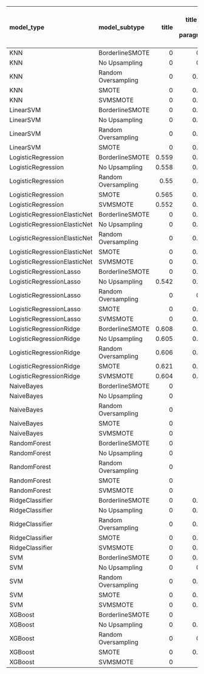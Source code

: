 | model_type                   | model_subtype       |   title |   title and first paragraph |   title and 5 sentences |   title and 10 sentences |   title and first sentence each paragraph | raw text   |
|:-----------------------------|:--------------------|--------:|----------------------------:|------------------------:|-------------------------:|------------------------------------------:|:-----------|
| KNN                          | BorderlineSMOTE     |   0     |                       0.58  |                   0.622 |                    0.6   |                                     0.585 | 0.657      |
| KNN                          | No Upsampling       |   0     |                       0.58  |                   0.616 |                    0.599 |                                     0.603 | 0.641      |
| KNN                          | Random Oversampling |   0     |                       0.608 |                   0.618 |                    0.633 |                                     0.608 | 0.618      |
| KNN                          | SMOTE               |   0     |                       0.576 |                   0.614 |                    0.643 |                                     0.601 | 0.677      |
| KNN                          | SVMSMOTE            |   0     |                       0.557 |                   0.664 |                    0.683 |                                     0.631 | 0.677      |
| LinearSVM                    | BorderlineSMOTE     |   0     |                       0.665 |                   0.689 |                    0.673 |                                     0.652 | 0.697      |
| LinearSVM                    | No Upsampling       |   0     |                       0.674 |                   0.676 |                    0.703 |                                     0.664 | 0.691      |
| LinearSVM                    | Random Oversampling |   0     |                       0.639 |                   0.67  |                    0.692 |                                     0.654 | 0.690      |
| LinearSVM                    | SMOTE               |   0     |                       0.653 |                   0.685 |                    0.684 |                                     0.652 | 0.695      |
| LogisticRegression           | BorderlineSMOTE     |   0.559 |                       0.628 |                   0.621 |                    0.642 |                                     0.683 | 0.668      |
| LogisticRegression           | No Upsampling       |   0.558 |                       0.616 |                   0.607 |                    0.627 |                                     0.653 | 0.679      |
| LogisticRegression           | Random Oversampling |   0.55  |                       0.607 |                   0.616 |                    0.619 |                                     0.657 | 0.683      |
| LogisticRegression           | SMOTE               |   0.565 |                       0.612 |                   0.607 |                    0.626 |                                     0.653 | 0.684      |
| LogisticRegression           | SVMSMOTE            |   0.552 |                       0.615 |                   0.609 |                    0.612 |                                     0.655 | 0.681      |
| LogisticRegressionElasticNet | BorderlineSMOTE     |   0     |                       0.641 |                   0.642 |                    0.657 |                                     0.683 | 0.685      |
| LogisticRegressionElasticNet | No Upsampling       |   0     |                       0.619 |                   0.628 |                    0.65  |                                     0.651 | 0.690      |
| LogisticRegressionElasticNet | Random Oversampling |   0     |                       0.622 |                   0.632 |                    0.645 |                                     0.65  | 0.693      |
| LogisticRegressionElasticNet | SMOTE               |   0     |                       0.614 |                   0.629 |                    0.651 |                                     0.656 | 0.691      |
| LogisticRegressionElasticNet | SVMSMOTE            |   0     |                       0.618 |                   0.632 |                    0.644 |                                     0.665 | 0.686      |
| LogisticRegressionLasso      | BorderlineSMOTE     |   0     |                       0.631 |                   0.618 |                    0.634 |                                     0.648 | 0.647      |
| LogisticRegressionLasso      | No Upsampling       |   0.542 |                       0.606 |                   0.621 |                    0.622 |                                     0.639 | 0.664      |
| LogisticRegressionLasso      | Random Oversampling |   0     |                       0.63  |                   0.627 |                    0.63  |                                     0.661 | 0.656      |
| LogisticRegressionLasso      | SMOTE               |   0     |                       0.613 |                   0.653 |                    0.627 |                                     0.645 | 0.655      |
| LogisticRegressionLasso      | SVMSMOTE            |   0     |                       0.625 |                   0.622 |                    0.627 |                                     0.664 | 0.651      |
| LogisticRegressionRidge      | BorderlineSMOTE     |   0.608 |                       0.638 |                   0.654 |                    0.698 |                                     0.669 | 0.687      |
| LogisticRegressionRidge      | No Upsampling       |   0.605 |                       0.638 |                   0.649 |                    0.66  |                                     0.66  | 0.687      |
| LogisticRegressionRidge      | Random Oversampling |   0.606 |                       0.635 |                   0.642 |                    0.683 |                                     0.647 | 0.688      |
| LogisticRegressionRidge      | SMOTE               |   0.621 |                       0.657 |                   0.663 |                    0.686 |                                     0.656 | 0.696      |
| LogisticRegressionRidge      | SVMSMOTE            |   0.604 |                       0.636 |                   0.673 |                    0.665 |                                     0.65  | 0.685      |
| NaiveBayes                   | BorderlineSMOTE     |   0     |                       0     |                   0.669 |                    0.665 |                                     0.661 | 0.690      |
| NaiveBayes                   | No Upsampling       |   0     |                       0     |                   0.669 |                    0.665 |                                     0.663 | 0.690      |
| NaiveBayes                   | Random Oversampling |   0     |                       0     |                   0.687 |                    0.677 |                                     0.685 | 0.697      |
| NaiveBayes                   | SMOTE               |   0     |                       0     |                   0.692 |                    0.693 |                                     0.687 | **0.705**  |
| NaiveBayes                   | SVMSMOTE            |   0     |                       0     |                   0.669 |                    0.665 |                                     0.663 | 0.684      |
| RandomForest                 | BorderlineSMOTE     |   0     |                       0     |                   0.617 |                    0.624 |                                     0.623 | 0.693      |
| RandomForest                 | No Upsampling       |   0     |                       0     |                   0.64  |                    0.65  |                                     0.643 | 0.695      |
| RandomForest                 | Random Oversampling |   0     |                       0     |                   0.58  |                    0.643 |                                     0.646 | 0.660      |
| RandomForest                 | SMOTE               |   0     |                       0     |                   0.613 |                    0.629 |                                     0.616 | 0.646      |
| RandomForest                 | SVMSMOTE            |   0     |                       0     |                   0.612 |                    0.641 |                                     0.623 | 0.679      |
| RidgeClassifier              | BorderlineSMOTE     |   0     |                       0.629 |                   0.667 |                    0.675 |                                     0.652 | 0.670      |
| RidgeClassifier              | No Upsampling       |   0     |                       0.631 |                   0.671 |                    0.69  |                                     0.653 | 0.675      |
| RidgeClassifier              | Random Oversampling |   0     |                       0.638 |                   0.629 |                    0.679 |                                     0.648 | 0.675      |
| RidgeClassifier              | SMOTE               |   0     |                       0.608 |                   0.672 |                    0.674 |                                     0.647 | 0.674      |
| RidgeClassifier              | SVMSMOTE            |   0     |                       0.618 |                   0.639 |                    0.681 |                                     0.653 | 0.675      |
| SVM                          | BorderlineSMOTE     |   0     |                       0.661 |                   0.679 |                    0.672 |                                     0.672 | 0.684      |
| SVM                          | No Upsampling       |   0     |                       0.68  |                   0.679 |                    0.658 |                                     0.669 | 0.660      |
| SVM                          | Random Oversampling |   0     |                       0.654 |                   0.684 |                    0.669 |                                     0.666 | 0.696      |
| SVM                          | SMOTE               |   0     |                       0.662 |                   0.689 |                    0.689 |                                     0.676 | 0.686      |
| SVM                          | SVMSMOTE            |   0     |                       0.659 |                   0.67  |                    0.675 |                                     0.679 | 0.666      |
| XGBoost                      | BorderlineSMOTE     |   0     |                       0     |                   0.657 |                    0.647 |                                     0.652 | 0.671      |
| XGBoost                      | No Upsampling       |   0     |                       0.636 |                   0.647 |                    0.652 |                                     0.658 | 0.664      |
| XGBoost                      | Random Oversampling |   0     |                       0.65  |                   0.653 |                    0.656 |                                     0.656 | 0.684      |
| XGBoost                      | SMOTE               |   0     |                       0.631 |                   0.657 |                    0.651 |                                     0.66  | 0.681      |
| XGBoost                      | SVMSMOTE            |   0     |                       0     |                   0.65  |                    0.661 |                                     0.652 | 0.670      |